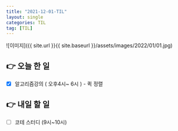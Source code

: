 ```yaml
---
title: "2021-12-01-TIL"
layout: single
categories: TIL
tag: [TIL]
---
```


![이미지]({{ site.url }}{{ site.baseurl }}/assets/images/2022/01/01.jpg)

## 👉 오늘 한 일

- [x]  알고리즘강의 ( 오후4시~ 6시 ) - 퀵 정렬

## 👉 내일 할 일

- [ ]  코테 스터디 (9시~10시)

<br /><br /><br /><br />
